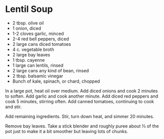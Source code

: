 # Lentil Soup

- 2 tbsp. olive oil
- 1 onion, diced
- 1-2 cloves garlic, minced
- 2-4 red bell peppers, diced
- 2 large cans diced tomatoes
- 4 c. vegetable broth
- 2 large bay leaves
- 1 tbsp. cayenne
- 1 large can lentils, rinsed
- 2 large cans any kind of bean, rinsed
- 2 tbsp. balsamic vinegar
- Bunch of kale, spinach, or chard, chopped

In a large pot, heat oil over medium. Add diced onions and cook 2 minutes to
soften. Add garlic and cook another minute. Add diced red peppers and cook 5
minutes, stirring often. Add canned tomatoes, continuing to cook and stir.

Add remaining ingredients. Stir, turn down heat, and simmer 20 minutes.

Remove bay leaves. Take a stick blender and roughly puree about ⅓ of the pot
just to make it a bit smoother but leaving lots of chunks.
